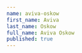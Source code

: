 ```yaml
---
name: aviva-oskow
first_name: Aviva
last_name: Oskow
full_name: Aviva Oskow
published: true
---
```

